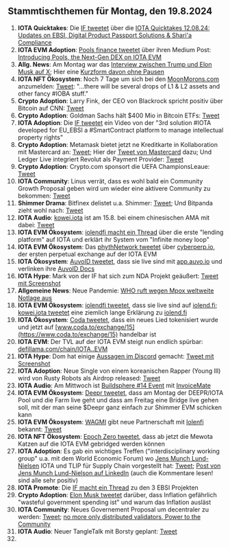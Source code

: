 ## Stammtischthemen für Montag, den 19.8.2024

1. **IOTA Quicktakes**: Die [IF tweetet](https://x.com/iota/status/1822921012372992344) über die [IOTA Quicktakes 12.08.24: Updates on EBSI, Digital Product Passport Solutions & Shari'a Compliance](https://www.youtube.com/watch?v=WUsGsY_Tmvk&list=PLMbc46iGTB_QyqqU-QwbFsrVd9-HN55i_&index=1)
2. **IOTA EVM Adoption**: [Pools finance tweetet](https://x.com/PoolsFinance/status/1823000460426363139) über ihren Medium Post: [Introducing Pools, the Next-Gen DEX on IOTA EVM](https://medium.com/@Pools_Finance/introducing-pools-the-next-gen-dex-on-iota-evm-aaab7ebe8c59)
3. **Allg. News**: Am Montag war das [Interview zwischen Trump und Elon Musk auf X](https://x.com/realDonaldTrump/status/1823144316014911820); Hier eine [Kurzform davon ohne Pausen](https://x.com/farzyness/status/1823224969972560278)
4. **IOTA NFT Ökosystem**: Noch 7 Tage um sich bei den [MoonMorons.com](https://moonmorons.com/) anzumelden: [Tweet](https://x.com/MoonMorons/status/1823245479154446548): "...there will be several drops of L1 & L2 assets and other fancy #IOBA stuff."
5. **Crypto Adoption**: Larry Fink, der CEO von Blackrock spricht positiv über Bitcoin auf CNN: [Tweet](https://x.com/kyle_chasse/status/1823055214619787380)
6. **Crypto Adoption**: Goldman Sachs hält $400 Mio in Bitcoin ETFs: [Tweet](https://x.com/FurkanCCTV/status/1823606907447205971)
7. **IOTA Adoption**: Die [IF tweetet](https://x.com/iota/status/1823358935144743371) ein Video von der "3rd solution #IOTA developed for EU_EBSI a #SmartContract platform to manage intellectual property rights"
8. **Crypto Adoption**: Metamask bietet jetzt ne Kreditkarte in Kollaboration mit Mastercard an: [Tweet](https://x.com/MetaMask/status/1823700296281022804); Hier der [Tweet von Mastercard](https://x.com/MastercardNews/status/1823714960599380466) dazu; Und Ledger Live integriert Revolut als Payment Provider: [Tweet](https://x.com/Ledger/status/1823645991116943702)
9. **Crypto Adoption**: Crypto.com sponsort die UEFA ChampionsLeaue: [Tweet](https://x.com/cryptocom/status/1823654699163132296)
10. **IOTA Community**: Linus verrät, dass es wohl bald ein Community Growth Proposal geben wird um wieder eine aktivere Community zu bekommen: [Tweet](https://x.com/IotaPoet/status/1823627008095535367)
11. **Shimmer Drama**: Bitfinex delistet u.a. Shimmer: [Tweet](https://x.com/IotaPoet/status/1823361235930222739); Und Bitpanda zieht wohl nach: [Tweet](https://x.com/GM__INV/status/1823429138776006835)
12. **IOTA Audio**: [kowei.iota](https://x.com/kowei1995) ist am 15.8. bei einem chinesischen AMA mit dabei: [Tweet](https://x.com/RealtyX_DAO/status/1823336845213679745)
13. **IOTA EVM Ökosystem**: [iolendfi macht ein Thread](https://x.com/iolendfi/status/1823282121298849839) über die erste "lending platform" auf IOTA und erklärt ihr System vom "Infinite money loop"
14. **IOTA EVM Ökosystem**: Das [phythNetwork tweetet](https://x.com/PythNetwork/status/1823374262780170706) über [cyberperp.io](https://cyberperp.io/), der ersten perpetual exchange auf der IOTA EVM
15. **IOTA Ökosystem**: [AuvoID tweetet](https://x.com/AuvoDigital/status/1824004311661064460), dass sie live sind mit [app.auvo.io](https://app.auvo.io/dashboard) und verlinken ihre [AuvoID Docs](https://docs.auvo.io/)
16. **IOTA Hype**: Mark von der IF hat sich zum NDA Projekt geäußert: [Tweet mit Screenshot](https://x.com/Vrom14286662/status/1823820099008311736)
17. **Allgemeine News**: Neue Pandemie: [WHO ruft wegen Mpox weltweite Notlage aus](https://www.tagesschau.de/eilmeldung/mpox-104.html)
18. **IOTA EVM Ökosystem**: [iolendfi tweetet](https://x.com/iolendfi/status/1824096676568588635), dass sie live sind auf [iolend.fi](https://www.iolend.fi/markets); [kowei.iota tweetet](https://x.com/kowei1995/status/1824378256037974467) eine ziemlich lange Erklärung zu [iolend.fi](https://www.iolend.fi/markets)
19. **IOTA Ökosystem**: [Coda tweetet](https://x.com/coda_digital/status/1824178036599664778), dass ein neues Lied tokenisiert wurde und jetzt auf [www.coda.to/exchange/15](https://www.coda.to/exchange/15) handelbar ist
20. **IOTA EVM**: Der TVL auf der IOTA EVM steigt nun endlich spürbar: [defillama.com/chain/IOTA..EVM](https://defillama.com/chain/IOTA%20EVM)
21. **IOTA Hype**: Dom hat einige [Aussagen im Discord](https://discord.com/channels/397872799483428865/397872799483428867/1273904393527230524) gemacht: [Tweet mit Screenshot](https://x.com/Vrom14286662/status/1824390055730839716)
22. **IOTA Adoption**: Neue Single von einem koreanischen Rapper (Young Ill) wird von Rusty Robots als Airdrop released: [Tweet](https://x.com/RustyRobotCC/status/1824359078207918282)
23. **IOTA Audio**: Am Mittwoch ist [Buildsphere #14 Event](https://x.com/iota/status/1824400720281362742) mit [InvoiceMate](https://x.com/MateInvoice)
24. **IOTA EVM Ökosystem**: [Deepr tweetet](https://x.com/DeeprFinance/status/1824467765366821178), dass am Montag der DEEPR/IOTA Pool und die Farm live geht und dass am Freitag eine Bridge live gehen soll, mit der man seine $Deepr ganz einfach zur Shimmer EVM schicken kann
25. **IOTA EVM Ökosystem**: [WAGMI](https://x.com/PopsicleFinance) gibt neue Partnerschaft mit [Iolenfi](https://x.com/iolendfi) bekannt: [Tweet](https://x.com/PopsicleFinance/status/1824175025823334818)
26. **IOTA NFT Ökosystem**: [Epoch Zero tweetet](https://x.com/Epoch_0/status/1824437756950413508), dass ab jetzt die Mewota Katzen auf die IOTA EVM gebridged werden können
27. **IOTA Adoption**: Es gab ein wichtiges Treffen ("interdisciplinary working group" u.a. mit dem World Economic Forum) wo [Jens Munch Lund-Nielsen](https://www.linkedin.com/in/jens-munch-lund-nielsen/) IOTA und TLIP für Supply Chain vorgestellt hat: [Tweet](https://x.com/Vrom14286662/status/1824454035388469366); [Post von Jens Munch Lund-Nielson auf LinkedIn](https://www.linkedin.com/posts/pascal-gottret-207487195_ssi-zerotrust-vlei-ugcPost-7229856100085301250-UWy2/) (auch die Kommentare lesen! sind alle sehr positiv)
28. **IOTA Promote**: Die [IF macht ein Thread](https://x.com/iota/status/1824446014314446852) zu den 3 EBSI Projekten
29. **Crypto Adoption**: [Elon Musk tweetet](https://x.com/elonmusk/status/1824410315422871867) darüber, dass Inflation gefährlich "wasteful government spending ist" und warum das Inflation ausläst
30. **IOTA Community**: Neues Governement Proposal um decentraler zu werden: [Tweet](https://x.com/lohegrim/status/1824480110528852226); [no more only distributed validators, Power to the Community](https://govern.iota.org/t/no-more-only-distributed-validators-power-to-the-community/1759)
31. **IOTA Audio**: Neuer TangleTalk mit Borsty geplant: [Tweet](https://x.com/tangle_talk/status/1824479498579923440)
32. 
